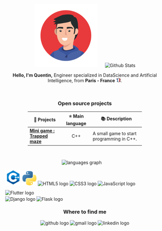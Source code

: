 <!-- Set up my Github profile -->

<p align="center">
  <img src="img/face-icon.jpg" alt="Nicolas Brondin-Bernard" height="200" style="margin-right: 20px"/>
  <img src="https://github-readme-stats.vercel.app/api?username=QuentinTech&show_icons=true&theme=buefy" alt="Github Stats" />
</p>

<p align="center">
  <strong>Hello, I'm Quentin,</strong> Engineer specialized in DataScience and Artificial Intelligence, from <b>Paris - France</b> <img src="img/france.png" width="14"/>.
</p>

<br>

<h3 align="center">Open source projects</h3>

<div style="margin-left: auto; margin-right: auto; width: 72%">
  <table>
    <thead>
      <tr>
        <th width="30%">🎁 Projects</th>
        <th width="25%">⭐ Main language</th>
        <th>📚 Description</th>
      </tr>
    </thead>
    <tbody>
      <tr>
        <td><a href="https://github.com/QuentinTech/trapped-maze"><b>Mini game : Trapped maze</b></a></td>
        <td align="center">C++</td>
        <td>A small game to start programming in C++.</td>
      </tr>
    </tbody>
  </table>
</div>

<br>

<p align="center">
  <img src="https://github-readme-stats.vercel.app/api/top-langs?username=QuentinTech&locale=en&hide_title=false&layout=compact&card_width=320&langs_count=5&theme=buefy&hide_border=false" height="100" alt="languages graph" style="margin-right: 20px" />

  <div>
    <img src="img/cpp.png" height="50" alt="C++ logo">
    <span style="font-size: 24px; color: purple;"></span>
    <img src="img/python.png" height="45" alt="Python logo">
    <span style="font-size: 24px; color: purple;"></span>
    <img src="https://cdn.jsdelivr.net/gh/devicons/devicon/icons/html5/html5-original.svg" height="40" alt="HTML5 logo">
    <img src="https://cdn.jsdelivr.net/gh/devicons/devicon/icons/css3/css3-original.svg" height="40" alt="CSS3 logo">
    <img src="https://cdn.jsdelivr.net/gh/devicons/devicon/icons/javascript/javascript-original.svg" height="40" alt="JavaScript logo">
    <img src="https://cdn.jsdelivr.net/gh/devicons/devicon/icons/flutter/flutter-original.svg" height="40" alt="Flutter logo">
    <span style="font-size: 24px; color: purple;"></span>
    <br>
    <img src="https://cdn.jsdelivr.net/gh/devicons/devicon/icons/django/django-plain-wordmark.svg" height="70" alt="Django logo">
    <img src="https://cdn.jsdelivr.net/gh/devicons/devicon/icons/flask/flask-original-wordmark.svg" height="70" alt="Flask logo">
  </div>
</p>

<h3 align="center">Where to find me</h3>


<div align="center">
  <img src="https://img.shields.io/badge/GitHub-%2312100E.svg?&style=for-the-badge&logo=Github&logoColor=white" height="35" alt="github logo"  />
  <img src="https://img.shields.io/static/v1?message=Gmail&logo=gmail&label=&color=D14836&logoColor=white&labelColor=&style=for-the-badge" height="35" alt="gmail logo"  />
  <img src="https://img.shields.io/static/v1?message=LinkedIn&logo=linkedin&label=&color=0077B5&logoColor=white&labelColor=&style=for-the-badge" height="35" alt="linkedin logo"  />
</div>
